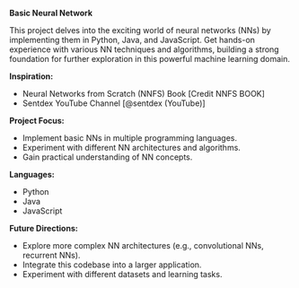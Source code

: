 **Basic Neural Network**

This project delves into the exciting world of neural networks (NNs) by implementing them in Python, Java, and JavaScript. Get hands-on experience with various NN techniques and algorithms, building a strong foundation for further exploration in this powerful machine learning domain.

**Inspiration:**

* Neural Networks from Scratch (NNFS) Book [Credit NNFS BOOK]
* Sentdex YouTube Channel [@sentdex (YouTube)]

**Project Focus:**

* Implement basic NNs in multiple programming languages.
* Experiment with different NN architectures and algorithms.
* Gain practical understanding of NN concepts.

**Languages:**

* Python
* Java
* JavaScript

**Future Directions:**

* Explore more complex NN architectures (e.g., convolutional NNs, recurrent NNs).
* Integrate this codebase into a larger application.
* Experiment with different datasets and learning tasks.
